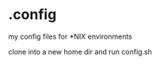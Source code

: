 .config
=======

my config files for *NIX environments

clone into a new home dir and run config.sh
